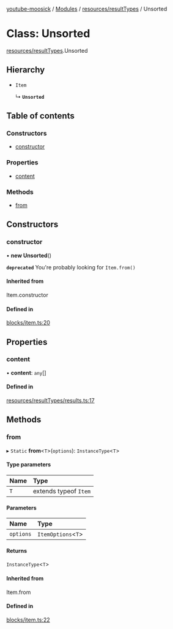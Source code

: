 [youtube-moosick](../README.md) / [Modules](../modules.md) / [resources/resultTypes](../modules/resources_resultTypes.md) / Unsorted

# Class: Unsorted

[resources/resultTypes](../modules/resources_resultTypes.md).Unsorted

## Hierarchy

- `Item`

  ↳ **`Unsorted`**

## Table of contents

### Constructors

- [constructor](resources_resultTypes.Unsorted.md#constructor)

### Properties

- [content](resources_resultTypes.Unsorted.md#content)

### Methods

- [from](resources_resultTypes.Unsorted.md#from)

## Constructors

### constructor

• **new Unsorted**()

**`deprecated`** You're probably looking for `Item.from()`

#### Inherited from

Item.constructor

#### Defined in

[blocks/item.ts:20](https://github.com/EvasiveXkiller/youtube-moosick/blob/13a57da/src/blocks/item.ts#L20)

## Properties

### content

• **content**: `any`[]

#### Defined in

[resources/resultTypes/results.ts:17](https://github.com/EvasiveXkiller/youtube-moosick/blob/13a57da/src/resources/resultTypes/results.ts#L17)

## Methods

### from

▸ `Static` **from**<`T`\>(`options`): `InstanceType`<`T`\>

#### Type parameters

| Name | Type |
| :------ | :------ |
| `T` | extends typeof `Item` |

#### Parameters

| Name | Type |
| :------ | :------ |
| `options` | `ItemOptions`<`T`\> |

#### Returns

`InstanceType`<`T`\>

#### Inherited from

Item.from

#### Defined in

[blocks/item.ts:22](https://github.com/EvasiveXkiller/youtube-moosick/blob/13a57da/src/blocks/item.ts#L22)
